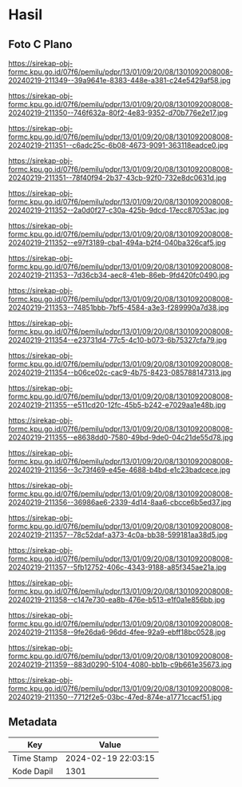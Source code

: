 # Hasil

## Foto C Plano

https://sirekap-obj-formc.kpu.go.id/07f6/pemilu/pdpr/13/01/09/20/08/1301092008008-20240219-211349--39a9641e-8383-448e-a381-c24e5429af58.jpg

https://sirekap-obj-formc.kpu.go.id/07f6/pemilu/pdpr/13/01/09/20/08/1301092008008-20240219-211350--746f632a-80f2-4e83-9352-d70b776e2e17.jpg

https://sirekap-obj-formc.kpu.go.id/07f6/pemilu/pdpr/13/01/09/20/08/1301092008008-20240219-211351--c6adc25c-6b08-4673-9091-363118eadce0.jpg

https://sirekap-obj-formc.kpu.go.id/07f6/pemilu/pdpr/13/01/09/20/08/1301092008008-20240219-211351--78f40f94-2b37-43cb-92f0-732e8dc0631d.jpg

https://sirekap-obj-formc.kpu.go.id/07f6/pemilu/pdpr/13/01/09/20/08/1301092008008-20240219-211352--2a0d0f27-c30a-425b-9dcd-17ecc87053ac.jpg

https://sirekap-obj-formc.kpu.go.id/07f6/pemilu/pdpr/13/01/09/20/08/1301092008008-20240219-211352--e97f3189-cba1-494a-b2f4-040ba326caf5.jpg

https://sirekap-obj-formc.kpu.go.id/07f6/pemilu/pdpr/13/01/09/20/08/1301092008008-20240219-211353--7d36cb34-aec8-41eb-86eb-9fd420fc0490.jpg

https://sirekap-obj-formc.kpu.go.id/07f6/pemilu/pdpr/13/01/09/20/08/1301092008008-20240219-211353--74851bbb-7bf5-4584-a3e3-f289990a7d38.jpg

https://sirekap-obj-formc.kpu.go.id/07f6/pemilu/pdpr/13/01/09/20/08/1301092008008-20240219-211354--e23731d4-77c5-4c10-b073-6b75327cfa79.jpg

https://sirekap-obj-formc.kpu.go.id/07f6/pemilu/pdpr/13/01/09/20/08/1301092008008-20240219-211354--b06ce02c-cac9-4b75-8423-085788147313.jpg

https://sirekap-obj-formc.kpu.go.id/07f6/pemilu/pdpr/13/01/09/20/08/1301092008008-20240219-211355--e511cd20-12fc-45b5-b242-e7029aa1e48b.jpg

https://sirekap-obj-formc.kpu.go.id/07f6/pemilu/pdpr/13/01/09/20/08/1301092008008-20240219-211355--e8638dd0-7580-49bd-9de0-04c21de55d78.jpg

https://sirekap-obj-formc.kpu.go.id/07f6/pemilu/pdpr/13/01/09/20/08/1301092008008-20240219-211356--3c73f469-e45e-4688-b4bd-e1c23badcece.jpg

https://sirekap-obj-formc.kpu.go.id/07f6/pemilu/pdpr/13/01/09/20/08/1301092008008-20240219-211356--36986ae6-2339-4d14-8aa6-cbcce6b5ed37.jpg

https://sirekap-obj-formc.kpu.go.id/07f6/pemilu/pdpr/13/01/09/20/08/1301092008008-20240219-211357--78c52daf-a373-4c0a-bb38-599181aa38d5.jpg

https://sirekap-obj-formc.kpu.go.id/07f6/pemilu/pdpr/13/01/09/20/08/1301092008008-20240219-211357--5fb12752-406c-4343-9188-a85f345ae21a.jpg

https://sirekap-obj-formc.kpu.go.id/07f6/pemilu/pdpr/13/01/09/20/08/1301092008008-20240219-211358--c147e730-ea8b-476e-b513-e1f0a1e856bb.jpg

https://sirekap-obj-formc.kpu.go.id/07f6/pemilu/pdpr/13/01/09/20/08/1301092008008-20240219-211358--9fe26da6-96dd-4fee-92a9-ebff18bc0528.jpg

https://sirekap-obj-formc.kpu.go.id/07f6/pemilu/pdpr/13/01/09/20/08/1301092008008-20240219-211359--883d0290-5104-4080-bb1b-c9b661e35673.jpg

https://sirekap-obj-formc.kpu.go.id/07f6/pemilu/pdpr/13/01/09/20/08/1301092008008-20240219-211350--7712f2e5-03bc-47ed-874e-a1771ccacf51.jpg


## Metadata

| Key        | Value               |
| ---------- | ------------------- |
| Time Stamp | 2024-02-19 22:03:15 |
| Kode Dapil | 1301                |



